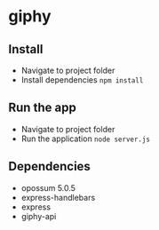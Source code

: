 # giphy
## Install
- Navigate to project folder
- Install dependencies
`npm install`
## Run the app
- Navigate to project folder
- Run the application
`node server.js`
## Dependencies
- opossum 5.0.5
- express-handlebars
- express
- giphy-api
